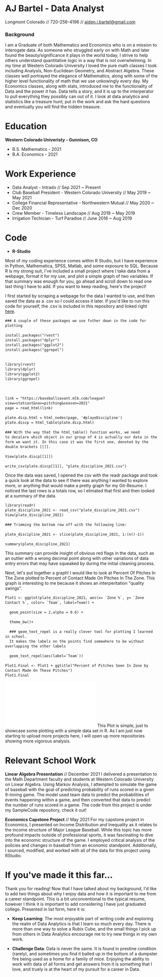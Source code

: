 # AJ Bartel - Data Analyst
Longmont Colorado // 720-256-4196 // aiden.j.bartel@gmail.com

### Background
I am a Graduate of both Mathematics and Economics who is on a mission to interogate data. As someone who struggled early on with Math and later found the beauty/significance it plays in the world today, I strive to help others understand quantitative logic in a way that is not overwhelming. In my time at Western Colorado University I loved the pure math classes I took including Analysis, Non-Euclidean Geometry, and Abstract Algebra. These classes well portrayed the elegance of Mathematics, along with some of the higher level functionality of math that we use unkowingly every day. My Economics classes, along with stats, introduced me to the functionality of Data and the power it has. Data tells a story, and it is up to the interperator to pull everything they possibly can out of it. I look at data analytics and statistics like a treasure hunt; put in the work and ask the hard questions and eventually you will find the hidden treasure. 

# Education

**Western Colorado Univeristy - Gunnison, CO**
- B.S. Mathematics - 2021
- B.A. Economics - 2021

# Work Experience

- Data Analyst - Intrado // Sep 2021 ~ Present
- Club Baseball President - Western Colorado University // May 2019 ~ May 2021
- College Financial Representative - Northwestern Mutual // May 2020 ~ Dec 2020
- Crew Member - Timeless Landscape // Aug 2019 ~ May 2019
- Irrigation Techician - Turf Paradise // June 2016 ~ Aug 2019

# Code

- **R-Studio**

Most of my coding experience comes within R Studio, but I have experience in Python, Mathematica, SPSS, Matlab, and some exposure to SQL. Because R is my strong suit, I've included a small project where I take data from a webpage, format it for my use, and plot a simple graph of two variables. If that summary was enough for you, go ahead and scroll down to read one last thing I have to add. If you want to keep reading, here's the project!


I first started by scraping a webpage for the data I wanted to use, and then saved the data as a .csv so I could access it later. If you'd like to run this code for yourself, the .csv is included in this repository and linked right [here](https://github.com/AJBartel2/Resume/blob/gh-pages/plate_discipline_2021.csv). 

``` 
### A couple of these packages we use futher down in the code for plotting

install.packages("rvest")
install.packages("dplyr")
install.packages("ggplot2")
install.packages("ggrepel")


library(rvest)
library(dplyr)
library(ggplot2)
library(ggrepel)



link = "https://baseballsavant.mlb.com/league?view=statcast&nav=pitching&season=2021"
page = read_html(link)

plate.dicp.html = html_nodes(page, '#playeDiscipline')
plate.discp = html_table(plate.dicp.html)

### With the way that the html_table() function works, we need 
to decalare which object in our group of 4 is actually our data in the 
form we want it. In this case it was the first one, denoted by the double brackets [[]].

View(plate.discp[[1]])

write_csv(plate.discp[[1]], "plate_discipline_2021.csv")
```
Once the data was saved, I opened the csv with the readr package and took a quick look at the data to see if there was anything I wanted to explore more, or anything that would make a pretty graph for my Git-Resume. I noticed the last rows is a totals row, so I elimated that first and then looked at a summary of the data.  

```
library(readr)
plate_discipline_2021 <- read_csv("plate_discipline_2021.csv")
View(plate_discipline_2021)

### Trimming the bottom row off with the following line:

plate_discipline_2021 <- slice(plate_discipline_2021, 1:(n()-1))

summary(plate_discipline_2021)
```
This summary can provide insight of obvious red flags in the data, such as an outlier with a wrong decimal point along with other variations of data entry errors that may have squeaked by during the initial cleaning process. 

Next, let's put together a graph! I would like to look at Percent Of Pitches In The Zone plotted to Percent of Contact Made On Pitches In The Zone. This graph is interesting to me because it shows an interperitation "quality swings". 

```
Plot1 <- ggplot(plate_discipline_2021, aes(x= `Zone %`, y= `Zone Contact %`, color= `Team`, label=Team)) + 
  
  geom_point(size = 2,alpha = 0.6) +
  
  theme_bw()+
  
  ### geom_text_repel is a really clever tool for plotting I learned in school. 
  It makes the labels on the points find somewhere to be without overlapping the other labels
  
  geom_text_repel(aes(label=`Team`))

Plot1.Final <- Plot1 + ggtitle("Percent of Pitches Seen In Zone by Contact Made On These Pitches")
Plot1.Final

```

![Here is the final result!](Scraping.pdf) This Plot is simple, just to showcase some plotting with a simple data set in R. As I am just now starting to upload more projects here, I will open up more repositories showing more vigorous analysis. 

# Relevant School Work

**Linear Algebra Presentation** // December 2021
I delivered a presentation to the Math Department faculty and students at Western Colorado University on Linear Algebra. Using Markov Analysis, I attempted to simulate the game of baseball with the goal of predicting probability of runs scored in a given 9-inning game. The model used team data to predict the probabilities of events happening within a game, and then converted that data to predict the number of runs scored in a game. The code from this project is under my SampleCode repository, check it out!

**Economics Capstone Project** // May 2021
For my capstone project in Economics, I presented on Income Distribution and Inequality as it relates to the income structure of Major League Baseball. While this topic has more profound impacts outside of professional sports, it was fascinating to dive into the economic structure of the game. I employed critical analysis of the policies and changes in baseball from an economic standpoint. Additionally, I sourced, modified, and worked with all of the data for this project using RStudio.



# If you've made it this far...

Thank you for reading! Now that I have talked about my background, I'd like to add two things about why I enjoy data and how it is important to me from a career standpoint. This is a bit unconventional to the typical resume, however I think it is important to add considering I have just graduated college. Presented in list form, here it is:

- **Keep Learning**:
    The most enjoyable part of writing code and exploring the realm of Data Analytics is that I learn so much every day. There is more than one way to solve a Rubix Cube, and the small things I pick up from others in Data Analytics encourage me to try new things in my own work. 
    
- **Challenge Data**:
    Data is never the same. It is found in prestine condition (rarely), and sometimes you find it balled up in the bottom of a dumpster fire being used as a home for a family of mice. Enjoying the ability to work with data of all forms and get answers from it is something that I love, and truely is at the heart of my pursuit for a career in Data. 
    



